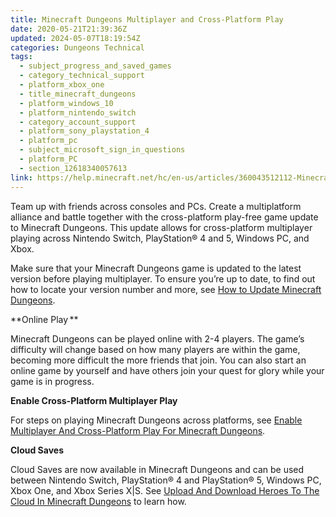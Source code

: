 ```yaml
---
title: Minecraft Dungeons Multiplayer and Cross-Platform Play
date: 2020-05-21T21:39:36Z
updated: 2024-05-07T18:19:54Z
categories: Dungeons Technical
tags:
  - subject_progress_and_saved_games
  - category_technical_support
  - platform_xbox_one
  - title_minecraft_dungeons
  - platform_windows_10
  - platform_nintendo_switch
  - category_account_support
  - platform_sony_playstation_4
  - platform_pc
  - subject_microsoft_sign_in_questions
  - platform_PC
  - section_12618340057613
link: https://help.minecraft.net/hc/en-us/articles/360043512112-Minecraft-Dungeons-Multiplayer-and-Cross-Platform-Play
---
```


Team up with friends across consoles and PCs. Create a multiplatform alliance and battle together with the cross-platform play-free game update to Minecraft Dungeons. This update allows for cross-platform multiplayer playing across Nintendo Switch, PlayStation® 4 and 5, Windows PC, and Xbox. 

Make sure that your Minecraft Dungeons game is updated to the latest version before playing multiplayer. To ensure you’re up to date, to find out how to locate your version number and more, see [How to Update Minecraft Dungeons](./Enable-Multiplayer-and-Cross-Platform-Play-for-Minecraft-Dungeons.md#h_01FG7WEN7BM1GT5NQW3HHP7791).

**Online Play ** 

Minecraft Dungeons can be played online with 2-4 players. The game’s difficulty will change based on how many players are within the game, becoming more difficult the more friends that join. You can also start an online game by yourself and have others join your quest for glory while your game is in progress. 

**Enable Cross-Platform Multiplayer Play** 

For steps on playing Minecraft Dungeons across platforms, see [Enable Multiplayer And Cross-Platform Play For Minecraft Dungeons](./Enable-Multiplayer-and-Cross-Platform-Play-for-Minecraft-Dungeons.md).

**Cloud Saves** 

Cloud Saves are now available in Minecraft Dungeons and can be used between Nintendo Switch, PlayStation® 4 and PlayStation® 5, Windows PC, Xbox One, and Xbox Series X\|S. See [Upload And Download Heroes To The Cloud In Minecraft Dungeons](./Upload-and-Download-Heroes-to-the-Cloud-in-Minecraft-Dungeons.md) to learn how.
